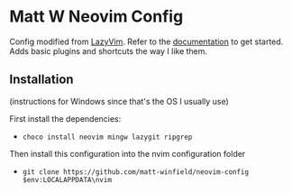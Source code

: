 # Matt W Neovim Config

Config modified from [LazyVim](https://github.com/LazyVim/LazyVim).
Refer to the [documentation](https://lazyvim.github.io/installation) to get started.
Adds basic plugins and shortcuts the way I like them.

## Installation

(instructions for Windows since that's the OS I usually use)

First install the dependencies:
 - `choco install neovim mingw lazygit ripgrep`

Then install this configuration into the nvim configuration folder
 - `git clone https://github.com/matt-winfield/neovim-config $env:LOCALAPPDATA\nvim`


